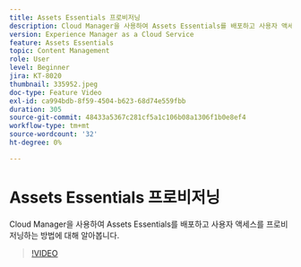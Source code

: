 ```yaml
---
title: Assets Essentials 프로비저닝
description: Cloud Manager을 사용하여 Assets Essentials를 배포하고 사용자 액세스를 프로비저닝하는 방법에 대해 알아봅니다.
version: Experience Manager as a Cloud Service
feature: Assets Essentials
topic: Content Management
role: User
level: Beginner
jira: KT-8020
thumbnail: 335952.jpeg
doc-type: Feature Video
exl-id: ca994bdb-8f59-4504-b623-68d74e559fbb
duration: 305
source-git-commit: 48433a5367c281cf5a1c106b08a1306f1b0e8ef4
workflow-type: tm+mt
source-wordcount: '32'
ht-degree: 0%

---
```


# Assets Essentials 프로비저닝

Cloud Manager을 사용하여 Assets Essentials를 배포하고 사용자 액세스를 프로비저닝하는 방법에 대해 알아봅니다.

>[!VIDEO](https://video.tv.adobe.com/v/335952?quality=12&learn=on)
